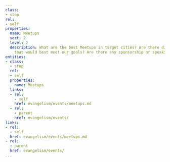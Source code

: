 ```yaml
---
class:
- stop
rel:
- self
properties:
  name: Meetups
  sort: 2
  level: 2
  description: What are the best Meetups in target cities? Are there different formats
    that would best meet our goals? Are there any sponsorship or speaking opportunities?
entities:
- class:
  - stop
  rel:
  - self
  properties:
    name: Meetups
  links:
  - rel:
    - self
    href: evangelism/events/meetups.md
  - rel:
    - parent
    href: evangelism/events/
links:
- rel:
  - self
  href: evangelism/events/meetups.md
- rel:
  - parent
  href: evangelism/events/
...
```

